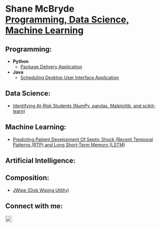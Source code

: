 <h1>Shane McBryde <br/><a href="https://github.com/shanemcbryde">Programming, Data Science, Machine Learning</a></h1>

<h2>Programming:</h2>

- <b>Python</b>
  - [Package Delivery Application](https://github.com/shanemcbryde)
- <b>Java</b>
  - [Scheduling Desktop User Interface Application](https://github.com/shanemcbryde)

<h2>Data Science:</h2>

- [Identifying At-Risk Students (NumPy, pandas, Matplotlib, and scikit-learn)](https://github.com/shanemcbryde)

<h2>Machine Learning:</h2>

- [Predicting Patient Development Of Septic Shock (Recent Temporal Patterns (RTP) and Long Short-Term Memory (LSTM)](https://github.com/shanemcbryde)

<h2>Artificial Intelligence:</h2>

<h2>Composition:</h2>

- [JWipe (Disk Wiping Utility)](https://github.com/shanemcbryde)


<h2>Connect with me:</h2>

[<img align="left" alt="ShaneMcBryde | LinkedIn" width="22px" src="https://cdn.jsdelivr.net/npm/simple-icons@v3/icons/linkedin.svg" />][linkedin]

[linkedin]: https://www.linkedin.com/in/shanekmcbryde

<!--
**shanemcbryde/shanemcbryde** is a ✨ _special_ ✨ repository because its `README.md` (this file) appears on your GitHub profile.

Here are some ideas to get you started:

- 🔭 I’m currently working on ...
- 🌱 I’m currently learning ...
- 👯 I’m looking to collaborate on ...
- 🤔 I’m looking for help with ...
- 💬 Ask me about ...
- 📫 How to reach me: ...
- 😄 Pronouns: ...
- ⚡ Fun fact: ...
-->
